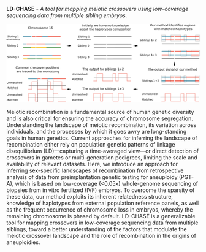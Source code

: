 **LD-CHASE** - _A tool for mapping meiotic crossovers using low-coverage sequencing data from multiple sibling embryos._

![LD-CHASE_scheme](https://github.com/mccoy-lab/LD-CHASE/blob/main/illustrations/LD_CHASE.png)

Meiotic recombination is a fundamental source of human genetic diversity and is also critical for ensuring the accuracy of chromosome segregation. Understanding the landscape of meiotic recombination, its variation across individuals, and the processes by which it goes awry are long-standing goals in human genetics. Current approaches for inferring the landscape of recombination either rely on population genetic patterns of linkage disequilibrium (LD)—capturing a time-averaged view—or direct detection of crossovers in gametes or multi-generation pedigrees, limiting the scale and availability of relevant datasets. Here, we introduce an approach for inferring sex-specific landscapes of recombination from retrospective analysis of data from preimplantation genetic testing for aneuploidy (PGT-A), which is based on low-coverage (<0.05x) whole-genome sequencing of biopsies from in vitro fertilized (IVF) embryos. To overcome the sparsity of these data, our method exploits its inherent relatedness structure, knowledge of haplotypes from external population reference panels, as well as the frequent occurrence of chromosome loss in embryos, whereby the remaining chromosome is phased by default. LD-CHASE is a generalizable tool for mapping crossovers in low-coverage sequencing data from multiple siblings, toward a better understanding of the factors that modulate the meiotic crossover landscape and the role of recombination in the origins of aneuploidies.
